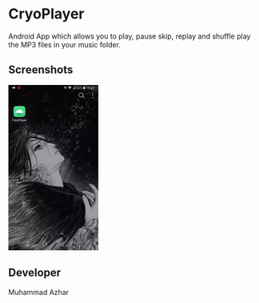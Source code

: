 # CryoPlayer
Android App which allows you to play, pause skip, replay and shuffle play the MP3 files in your music folder.

## Screenshots 

<img src="CryoPlayer_gif.gif" width="180" height="330">

## Developer 

Muhammad Azhar

